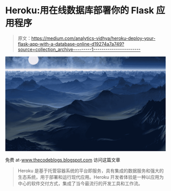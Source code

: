 # Heroku:用在线数据库部署你的 Flask 应用程序

> 原文：<https://medium.com/analytics-vidhya/heroku-deploy-your-flask-app-with-a-database-online-d19274a7a749?source=collection_archive---------1----------------------->

![](img/f561002ba5c60ba249059fbf161002f8.png)

免费 at-www.thecodeblogs.blogspot.com 访问这篇文章

> Heroku 是基于托管容器系统的平台即服务，具有集成的数据服务和强大的生态系统，用于部署和运行现代应用。Heroku 开发者体验是一种以应用为中心的软件交付方式，集成了当今最流行的开发工具和工作流。